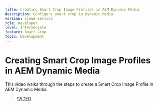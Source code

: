 ```yaml
---
title: Creating Smart Crop Image Profiles in AEM Dynamic Media
description: Configure smart crop in Dynamic Media
version: cloud-service
role: Developer
level: Intermediate 
feature: Smart Crop
topic: Development
---
```


# Creating Smart Crop Image Profiles in AEM Dynamic Media

This video walks through the steps to create a Smart Crop Image Profile in AEM Dynamic Media.

>[!VIDEO](https://video.tv.adobe.com/v/335460?quality=9&learn=on)
